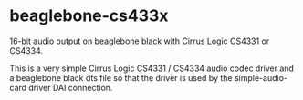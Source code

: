 # beaglebone-cs433x
16-bit audio output on beaglebone black with Cirrus Logic CS4331 or CS4334.

This is a very simple Cirrus Logic CS4331 / CS4334 audio codec driver and 
a beaglebone black dts file so that the driver is used by the 
simple-audio-card driver DAI connection.  
